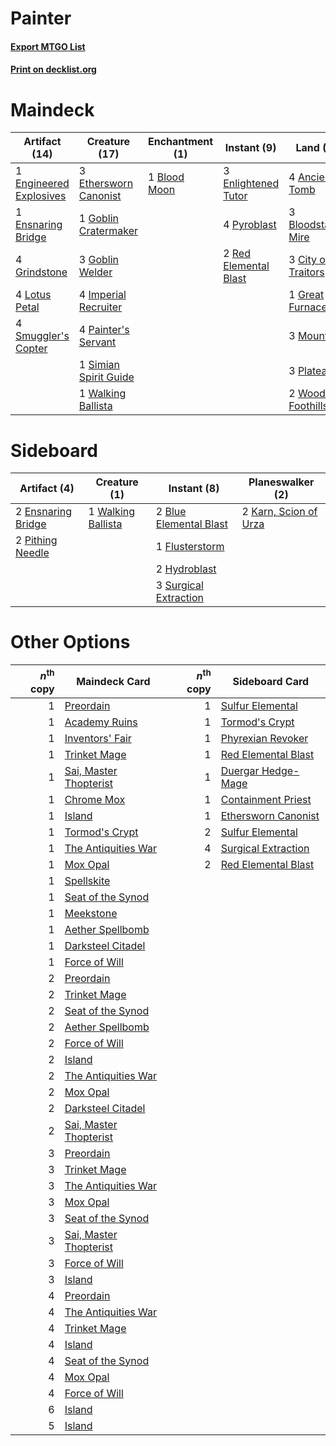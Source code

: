 # Painter

#### [Export MTGO List](../collection/Painter/Painter.txt)
#### [Print on decklist.org](http://decklist.org/?deckmain=4%09Ancient%20Tomb%0A1%09Blood%20Moon%0A3%09Bloodstained%20Mire%0A3%09City%20of%20Traitors%0A1%09Engineered%20Explosives%0A3%09Enlightened%20Tutor%0A1%09Ensnaring%20Bridge%0A3%09Ethersworn%20Canonist%0A1%09Goblin%20Cratermaker%0A3%09Goblin%20Welder%0A1%09Great%20Furnace%0A4%09Grindstone%0A4%09Imperial%20Recruiter%0A4%09Lotus%20Petal%0A3%09Mountain%0A4%09Painter's%20Servant%0A3%09Plateau%0A4%09Pyroblast%0A2%09Red%20Elemental%20Blast%0A1%09Simian%20Spirit%20Guide%0A4%09Smuggler's%20Copter%0A1%09Walking%20Ballista%0A2%09Wooded%20Foothills&deckside=2%09Blue%20Elemental%20Blast%0A2%09Ensnaring%20Bridge%0A1%09Flusterstorm%0A2%09Hydroblast%0A2%09Karn,%20Scion%20of%20Urza%0A2%09Pithing%20Needle%0A3%09Surgical%20Extraction%0A1%09Walking%20Ballista)
# Maindeck

|                                          Artifact (14)                                           |                                         Creature (17)                                          |                                    Enchantment (1)                                    |                                          Instant (9)                                           |                                          Land (19)                                           |
|--------------------------------------------------------------------------------------------------|------------------------------------------------------------------------------------------------|---------------------------------------------------------------------------------------|------------------------------------------------------------------------------------------------|----------------------------------------------------------------------------------------------|
|1 [Engineered Explosives](http://gatherer.wizards.com/Pages/Card/Details.aspx?multiverseid=370549)|3 [Ethersworn Canonist](http://gatherer.wizards.com/Pages/Card/Details.aspx?multiverseid=370504)|1 [Blood Moon](http://gatherer.wizards.com/Pages/Card/Details.aspx?multiverseid=370419)|3 [Enlightened Tutor](http://gatherer.wizards.com/Pages/Card/Details.aspx?multiverseid=413551)  |4 [Ancient Tomb](http://gatherer.wizards.com/Pages/Card/Details.aspx?multiverseid=382842)     |
|1 [Ensnaring Bridge](http://gatherer.wizards.com/Pages/Card/Details.aspx?multiverseid=442213)     |1 [Goblin Cratermaker](http://gatherer.wizards.com/Pages/Card/Details.aspx?multiverseid=452853) |                                                                                       |4 [Pyroblast](http://gatherer.wizards.com/Pages/Card/Details.aspx?multiverseid=159243)          |3 [Bloodstained Mire](http://gatherer.wizards.com/Pages/Card/Details.aspx?multiverseid=405094)|
|4 [Grindstone](http://gatherer.wizards.com/Pages/Card/Details.aspx?multiverseid=425810)           |3 [Goblin Welder](http://gatherer.wizards.com/Pages/Card/Details.aspx?multiverseid=442771)      |                                                                                       |2 [Red Elemental Blast](http://gatherer.wizards.com/Pages/Card/Details.aspx?multiverseid=202447)|3 [City of Traitors](http://gatherer.wizards.com/Pages/Card/Details.aspx?multiverseid=397543) |
|4 [Lotus Petal](http://gatherer.wizards.com/Pages/Card/Details.aspx?multiverseid=420602)          |4 [Imperial Recruiter](http://gatherer.wizards.com/Pages/Card/Details.aspx?multiverseid=10539)  |                                                                                       |                                                                                                |1 [Great Furnace](http://gatherer.wizards.com/Pages/Card/Details.aspx?multiverseid=205284)    |
|4 [Smuggler's Copter](http://gatherer.wizards.com/Pages/Card/Details.aspx?multiverseid=417808)    |4 [Painter's Servant](http://gatherer.wizards.com/Pages/Card/Details.aspx?multiverseid=420607)  |                                                                                       |                                                                                                |3 [Mountain](http://gatherer.wizards.com/Pages/Card/Details.aspx?multiverseid=439604)         |
|                                                                                                  |1 [Simian Spirit Guide](http://gatherer.wizards.com/Pages/Card/Details.aspx?multiverseid=442137)|                                                                                       |                                                                                                |3 [Plateau](http://gatherer.wizards.com/Pages/Card/Details.aspx?multiverseid=383049)          |
|                                                                                                  |1 [Walking Ballista](http://gatherer.wizards.com/Pages/Card/Details.aspx?multiverseid=423848)   |                                                                                       |                                                                                                |2 [Wooded Foothills](http://gatherer.wizards.com/Pages/Card/Details.aspx?multiverseid=405116) |


# Sideboard

|                                        Artifact (4)                                         |                                        Creature (1)                                         |                                           Instant (8)                                           |                                        Planeswalker (2)                                        |
|---------------------------------------------------------------------------------------------|---------------------------------------------------------------------------------------------|-------------------------------------------------------------------------------------------------|------------------------------------------------------------------------------------------------|
|2 [Ensnaring Bridge](http://gatherer.wizards.com/Pages/Card/Details.aspx?multiverseid=442213)|1 [Walking Ballista](http://gatherer.wizards.com/Pages/Card/Details.aspx?multiverseid=423848)|2 [Blue Elemental Blast](http://gatherer.wizards.com/Pages/Card/Details.aspx?multiverseid=202520)|2 [Karn, Scion of Urza](http://gatherer.wizards.com/Pages/Card/Details.aspx?multiverseid=442889)|
|2 [Pithing Needle](http://gatherer.wizards.com/Pages/Card/Details.aspx?multiverseid=425815)  |                                                                                             |1 [Flusterstorm](http://gatherer.wizards.com/Pages/Card/Details.aspx?multiverseid=382942)        |                                                                                                |
|                                                                                             |                                                                                             |2 [Hydroblast](http://gatherer.wizards.com/Pages/Card/Details.aspx?multiverseid=159231)          |                                                                                                |
|                                                                                             |                                                                                             |3 [Surgical Extraction](http://gatherer.wizards.com/Pages/Card/Details.aspx?multiverseid=397706) |                                                                                                |


# Other Options

|*n*<sup>th</sup> copy|                                          Maindeck Card                                          |*n*<sup>th</sup> copy|                                        Sideboard Card                                        |
|--------------------:|-------------------------------------------------------------------------------------------------|--------------------:|----------------------------------------------------------------------------------------------|
|                    1|[Preordain](http://gatherer.wizards.com/Pages/Card/Details.aspx?multiverseid=265979)             |                    1|[Sulfur Elemental](http://gatherer.wizards.com/Pages/Card/Details.aspx?multiverseid=122416)   |
|                    1|[Academy Ruins](http://gatherer.wizards.com/Pages/Card/Details.aspx?multiverseid=370424)         |                    1|[Tormod's Crypt](http://gatherer.wizards.com/Pages/Card/Details.aspx?multiverseid=389723)     |
|                    1|[Inventors' Fair](http://gatherer.wizards.com/Pages/Card/Details.aspx?multiverseid=417820)       |                    1|[Phyrexian Revoker](http://gatherer.wizards.com/Pages/Card/Details.aspx?multiverseid=220589)  |
|                    1|[Trinket Mage](http://gatherer.wizards.com/Pages/Card/Details.aspx?multiverseid=442777)          |                    1|[Red Elemental Blast](http://gatherer.wizards.com/Pages/Card/Details.aspx?multiverseid=202447)|
|                    1|[Sai, Master Thopterist](http://gatherer.wizards.com/Pages/Card/Details.aspx?multiverseid=447205)|                    1|[Duergar Hedge-Mage](http://gatherer.wizards.com/Pages/Card/Details.aspx?multiverseid=205380) |
|                    1|[Chrome Mox](http://gatherer.wizards.com/Pages/Card/Details.aspx?multiverseid=413761)            |                    1|[Containment Priest](http://gatherer.wizards.com/Pages/Card/Details.aspx?multiverseid=429862) |
|                    1|[Island](http://gatherer.wizards.com/Pages/Card/Details.aspx?multiverseid=439602)                |                    1|[Ethersworn Canonist](http://gatherer.wizards.com/Pages/Card/Details.aspx?multiverseid=370504)|
|                    1|[Tormod's Crypt](http://gatherer.wizards.com/Pages/Card/Details.aspx?multiverseid=389723)        |                    2|[Sulfur Elemental](http://gatherer.wizards.com/Pages/Card/Details.aspx?multiverseid=122416)   |
|                    1|[The Antiquities War](http://gatherer.wizards.com/Pages/Card/Details.aspx?multiverseid=442930)   |                    4|[Surgical Extraction](http://gatherer.wizards.com/Pages/Card/Details.aspx?multiverseid=397706)|
|                    1|[Mox Opal](http://gatherer.wizards.com/Pages/Card/Details.aspx?multiverseid=397719)              |                    2|[Red Elemental Blast](http://gatherer.wizards.com/Pages/Card/Details.aspx?multiverseid=202447)|
|                    1|[Spellskite](http://gatherer.wizards.com/Pages/Card/Details.aspx?multiverseid=397743)            |                     |                                                                                              |
|                    1|[Seat of the Synod](http://gatherer.wizards.com/Pages/Card/Details.aspx?multiverseid=205303)     |                     |                                                                                              |
|                    1|[Meekstone](http://gatherer.wizards.com/Pages/Card/Details.aspx?multiverseid=425811)             |                     |                                                                                              |
|                    1|[Aether Spellbomb](http://gatherer.wizards.com/Pages/Card/Details.aspx?multiverseid=370524)      |                     |                                                                                              |
|                    1|[Darksteel Citadel](http://gatherer.wizards.com/Pages/Card/Details.aspx?multiverseid=397853)     |                     |                                                                                              |
|                    1|[Force of Will](http://gatherer.wizards.com/Pages/Card/Details.aspx?multiverseid=382943)         |                     |                                                                                              |
|                    2|[Preordain](http://gatherer.wizards.com/Pages/Card/Details.aspx?multiverseid=265979)             |                     |                                                                                              |
|                    2|[Trinket Mage](http://gatherer.wizards.com/Pages/Card/Details.aspx?multiverseid=442777)          |                     |                                                                                              |
|                    2|[Seat of the Synod](http://gatherer.wizards.com/Pages/Card/Details.aspx?multiverseid=205303)     |                     |                                                                                              |
|                    2|[Aether Spellbomb](http://gatherer.wizards.com/Pages/Card/Details.aspx?multiverseid=370524)      |                     |                                                                                              |
|                    2|[Force of Will](http://gatherer.wizards.com/Pages/Card/Details.aspx?multiverseid=382943)         |                     |                                                                                              |
|                    2|[Island](http://gatherer.wizards.com/Pages/Card/Details.aspx?multiverseid=439602)                |                     |                                                                                              |
|                    2|[The Antiquities War](http://gatherer.wizards.com/Pages/Card/Details.aspx?multiverseid=442930)   |                     |                                                                                              |
|                    2|[Mox Opal](http://gatherer.wizards.com/Pages/Card/Details.aspx?multiverseid=397719)              |                     |                                                                                              |
|                    2|[Darksteel Citadel](http://gatherer.wizards.com/Pages/Card/Details.aspx?multiverseid=397853)     |                     |                                                                                              |
|                    2|[Sai, Master Thopterist](http://gatherer.wizards.com/Pages/Card/Details.aspx?multiverseid=447205)|                     |                                                                                              |
|                    3|[Preordain](http://gatherer.wizards.com/Pages/Card/Details.aspx?multiverseid=265979)             |                     |                                                                                              |
|                    3|[Trinket Mage](http://gatherer.wizards.com/Pages/Card/Details.aspx?multiverseid=442777)          |                     |                                                                                              |
|                    3|[The Antiquities War](http://gatherer.wizards.com/Pages/Card/Details.aspx?multiverseid=442930)   |                     |                                                                                              |
|                    3|[Mox Opal](http://gatherer.wizards.com/Pages/Card/Details.aspx?multiverseid=397719)              |                     |                                                                                              |
|                    3|[Seat of the Synod](http://gatherer.wizards.com/Pages/Card/Details.aspx?multiverseid=205303)     |                     |                                                                                              |
|                    3|[Sai, Master Thopterist](http://gatherer.wizards.com/Pages/Card/Details.aspx?multiverseid=447205)|                     |                                                                                              |
|                    3|[Force of Will](http://gatherer.wizards.com/Pages/Card/Details.aspx?multiverseid=382943)         |                     |                                                                                              |
|                    3|[Island](http://gatherer.wizards.com/Pages/Card/Details.aspx?multiverseid=439602)                |                     |                                                                                              |
|                    4|[Preordain](http://gatherer.wizards.com/Pages/Card/Details.aspx?multiverseid=265979)             |                     |                                                                                              |
|                    4|[The Antiquities War](http://gatherer.wizards.com/Pages/Card/Details.aspx?multiverseid=442930)   |                     |                                                                                              |
|                    4|[Trinket Mage](http://gatherer.wizards.com/Pages/Card/Details.aspx?multiverseid=442777)          |                     |                                                                                              |
|                    4|[Island](http://gatherer.wizards.com/Pages/Card/Details.aspx?multiverseid=439602)                |                     |                                                                                              |
|                    4|[Seat of the Synod](http://gatherer.wizards.com/Pages/Card/Details.aspx?multiverseid=205303)     |                     |                                                                                              |
|                    4|[Mox Opal](http://gatherer.wizards.com/Pages/Card/Details.aspx?multiverseid=397719)              |                     |                                                                                              |
|                    4|[Force of Will](http://gatherer.wizards.com/Pages/Card/Details.aspx?multiverseid=382943)         |                     |                                                                                              |
|                    6|[Island](http://gatherer.wizards.com/Pages/Card/Details.aspx?multiverseid=439602)                |                     |                                                                                              |
|                    5|[Island](http://gatherer.wizards.com/Pages/Card/Details.aspx?multiverseid=439602)                |                     |                                                                                              |

